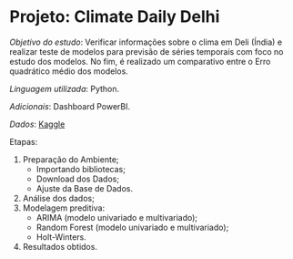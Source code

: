 # Projeto: Climate Daily Delhi
*Objetivo do estudo*: Verificar informações sobre o clima em Deli (Índia) e realizar teste de modelos para previsão de séries temporais com foco no estudo dos modelos. No fim, é realizado um comparativo entre o Erro quadrático médio dos modelos.

*Linguagem utilizada*: Python.

*Adicionais*: Dashboard PowerBI.

*Dados*: [Kaggle](https://www.kaggle.com/datasets/sumanthvrao/daily-climate-time-series-data)

Etapas:

1. Preparação do Ambiente;
   - Importando bibliotecas;
   - Download dos Dados;
   - Ajuste da Base de Dados.
2. Análise dos dados;
3. Modelagem preditiva:
   - ARIMA (modelo univariado e multivariado);
   - Random Forest (modelo univariado e multivariado);
   - Holt-Winters.
4. Resultados obtidos.
